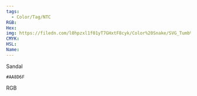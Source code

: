 ```yaml
---
tags:
  - Color/Tag/NTC
RGB:
Hex:
img: https://filedn.com/l0hpzxl1f01yT7GHxtF8cyk/Color%20Snake/SVG_Tumb%20Mass%20No%20Name/AA8D6F.svg
CMYK:
HSL:
Name:
---
```

Sandal
```palette
#AA8D6F
```
RGB
